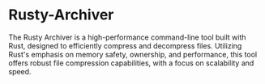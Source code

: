 # Rusty-Archiver
The Rusty Archiver is a high-performance command-line tool built with Rust, designed to efficiently compress and decompress files. Utilizing Rust's emphasis on memory safety, ownership, and performance, this tool offers robust file compression capabilities, with a focus on scalability and speed.
